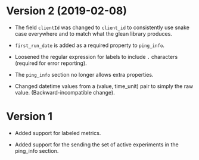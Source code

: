# Version 2 (2019-02-08)

- The field `clientId` was changed to `client_id` to consistently use snake case
  everywhere and to match what the glean library produces.

- `first_run_date` is added as a required property to `ping_info`.

- Loosened the regular expression for labels to include `.` characters
  (required for error reporting).

- The `ping_info` section no longer allows extra properties.

- Changed datetime values from a (value, time_unit) pair to simply the raw
  value.  (Backward-incompatible change).
  
# Version 1

- Added support for labeled metrics.

- Added support for the sending the set of active experiments in the ping_info
  section.
